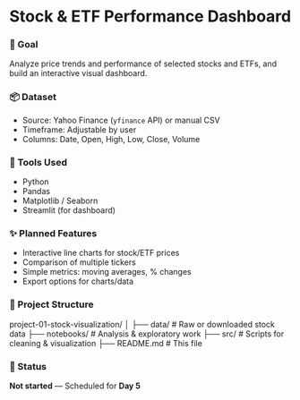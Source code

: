 # Stock & ETF Performance Dashboard

### 🎯 Goal
Analyze price trends and performance of selected stocks and ETFs, and build an interactive visual dashboard.

### 📦 Dataset
- Source: Yahoo Finance (`yfinance` API) or manual CSV
- Timeframe: Adjustable by user
- Columns: Date, Open, High, Low, Close, Volume

### 🔧 Tools Used
- Python
- Pandas
- Matplotlib / Seaborn
- Streamlit (for dashboard)

### ✨ Planned Features
- Interactive line charts for stock/ETF prices
- Comparison of multiple tickers
- Simple metrics: moving averages, % changes
- Export options for charts/data

### 📂 Project Structure
project-01-stock-visualization/
│
├── data/ # Raw or downloaded stock data
├── notebooks/ # Analysis & exploratory work
├── src/ # Scripts for cleaning & visualization
├── README.md # This file

### 🚧 Status
**Not started** — Scheduled for **Day 5**
